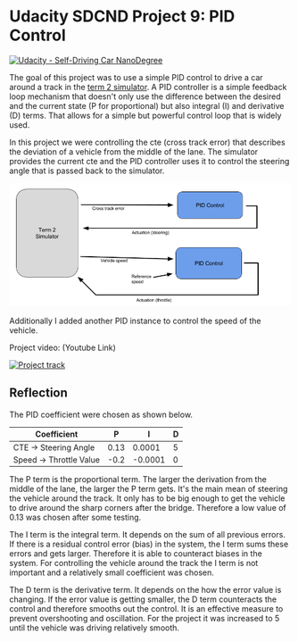 # Udacity SDCND Project 9: PID Control
[![Udacity - Self-Driving Car NanoDegree](https://s3.amazonaws.com/udacity-sdc/github/shield-carnd.svg)](http://www.udacity.com/drive)



The goal of this project was to use a simple PID control to drive a car around a track in the [term 2 simulator](https://github.com/udacity/self-driving-car-sim/releases). A PID controller is a simple feedback loop mechanism that doesn't only use the difference between the desired and the current state (P for proportional) but also integral (I) and derivative (D) terms. That allows for a simple but powerful control loop that is widely used.

In this project we were controlling the cte (cross track error) that describes the deviation of a vehicle from the middle of the lane. The simulator provides the current cte and the PID controller uses it to control the steering angle that is passed back to the simulator.

![PID](https://github.com/stefancyliax/CarND-PID-Control-Project/raw/master/pic/PID.png)


Additionally I added another PID instance to control the speed of the vehicle.


Project video: (Youtube Link)

[![Project track](https://github.com/stefancyliax/CarND-PID-Control-Project/raw/master/pic/PID.gif)](https://youtu.be/AE_pA-dvYC8)

## Reflection

The PID coefficient were chosen as shown below.

| Coefficient             | P    | I       | D |
|-------------------------|------|---------|---|
| CTE -> Steering Angle   | 0.13 | 0.0001  | 5 |
| Speed -> Throttle Value | -0.2 | -0.0001 | 0 |

The P term is the proportional term. The larger the derivation from the middle of the lane, the larger the P term gets. It's the main mean of steering the vehicle around the track. It only has to be big enough to get the vehicle to drive around the sharp corners after the bridge. Therefore a low value of 0.13 was chosen after some testing.

The I term is the integral term. It depends on the sum of all previous errors. If there is a residual control error (bias) in the system, the I term sums these errors and gets larger. Therefore it is able to counteract biases in the system. For controlling the vehicle around the track the I term is not important and a relatively small coefficient was chosen.

The D term is the derivative term. It depends on the how the error value is changing. If the error value is getting smaller, the D term counteracts the control and therefore smooths out the control. It is an effective measure to prevent overshooting and oscillation. For the project it was increased to 5 until the vehicle was driving relatively smooth. 